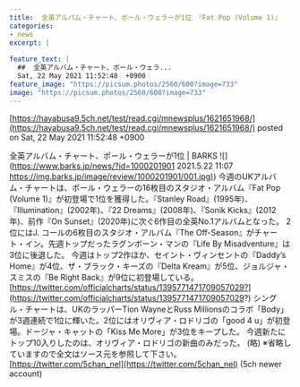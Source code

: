 ```yaml
---
title:  全英アルバム・チャート、ポール・ウェラーが1位 『Fat Pop (Volume 1)』  
categories:
- news
excerpt: |
  
feature_text: |
  ##  全英アルバム・チャート、ポール・ウェラ...
  Sat, 22 May 2021 11:52:48  +0900
feature_image: "https://picsum.photos/2560/600?image=733"
image: "https://picsum.photos/2560/600?image=733"
---
```


[https://hayabusa9.5ch.net/test/read.cgi/mnewsplus/1621651968/](https://hayabusa9.5ch.net/test/read.cgi/mnewsplus/1621651968/)
posted on Sat, 22 May 2021 11:52:48  +0900

<!--more-->

全英アルバム・チャート、ポール・ウェラーが1位 | BARKS ![](https://www.barks.jp/news/?id=1000201901 2021.5.22 11:07 [https://img.barks.jp/image/review/1000201901/001.jpg)](https://img.barks.jp/image/review/1000201901/001.jpg)) 今週のUKアルバム・チャートは、ポール・ウェラーの16枚目のスタジオ・アルバム『Fat Pop (Volume 1)』が初登場で1位を獲得した。『Stanley Road』(1995年)、『Illumination』(2002年)、『22 Dreams』(2008年)、『Sonik Kicks』(2012年)、前作『On Sunset』(2020年)に次ぐ6作目の全英No.1アルバムとなった。 2位にはJ. コールの6枚目のスタジオ・アルバム『The Off-Season』がチャート・イン。先週トップだったラグンボーン・マンの『Life By Misadventure』は3位に後退した。 今週はトップ2作ほか、セイント・ヴィンセントの『Daddy’s Home』が4位、ザ・ブラック・キーズの『Delta Kream』が5位、ジョルジャ・スミスの『Be Right Back』が9位に初登場している。 [https://twitter.com/officialcharts/status/1395771471709057029?](https://twitter.com/officialcharts/status/1395771471709057029?) シングル・チャートは、UKのラッパーTion WayneとRuss Millionsのコラボ「Body」が3週連続で1位に輝いた。2位にはオリヴィア・ロドリゴの「good 4 u」が初登場。ドージャ・キャットの「Kiss Me More」が3位をキープした。 今週新たにトップ10入りしたのは、オリヴィア・ロドリゴの新曲のみだった。 (略) ※省略していますので全文はソース元を参照して下さい。 [https://twitter.com/5chan_nel](https://twitter.com/5chan_nel) (5ch newer account)
